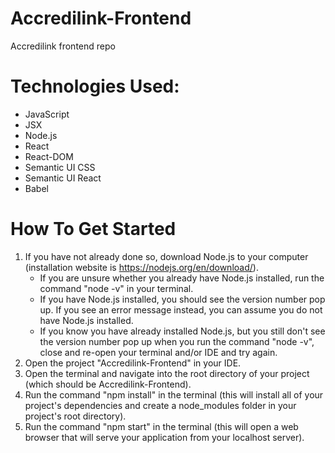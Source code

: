# Accredilink-Frontend
Accredilink frontend repo

# Technologies Used:
- JavaScript
- JSX
- Node.js
- React
- React-DOM
- Semantic UI CSS
- Semantic UI React
- Babel

# How To Get Started
1. If you have not already done so, download Node.js to your computer (installation website is https://nodejs.org/en/download/).
    - If you are unsure whether you already have Node.js installed, run the command "node -v" in your terminal.
    - If you have Node.js installed, you should see the version number pop up. If you see an error message instead, you can assume you do not have Node.js installed.
    - If you know you have already installed Node.js, but you still don't see the version number pop up when you run the command "node -v", close and re-open your terminal and/or IDE and try again.
2. Open the project "Accredilink-Frontend" in your IDE.
3. Open the terminal and navigate into the root directory of your project (which should be Accredilink-Frontend).
4. Run the command "npm install" in the terminal (this will install all of your project's dependencies and create a node_modules folder in your project's root directory).
5. Run the command "npm start" in the terminal (this will open a web browser that will serve your application from your localhost server).

